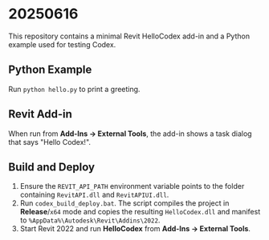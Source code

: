 # 20250616

This repository contains a minimal Revit HelloCodex add-in and a Python example used for testing Codex.

## Python Example
Run `python hello.py` to print a greeting.

## Revit Add-in
When run from **Add-Ins -> External Tools**, the add-in shows a task dialog that says "Hello Codex!".

## Build and Deploy
1. Ensure the `REVIT_API_PATH` environment variable points to the folder containing `RevitAPI.dll` and `RevitAPIUI.dll`.
2. Run `codex_build_deploy.bat`. The script compiles the project in **Release**/`x64` mode and copies the resulting `HelloCodex.dll` and manifest to `%AppData%\Autodesk\Revit\Addins\2022`.
3. Start Revit 2022 and run **HelloCodex** from **Add-Ins -> External Tools**.
